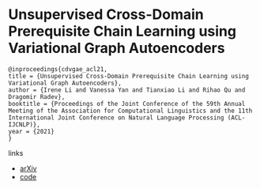 # Unsupervised Cross-Domain Prerequisite Chain Learning using Variational Graph Autoencoders

```
@inproceedings{cdvgae_acl21,
title = {Unsupervised Cross-Domain Prerequisite Chain Learning using Variational Graph Autoencoders},
author = {Irene Li and Vanessa Yan and Tianxiao Li and Rihao Qu and Dragomir Radev},
booktitle = {Proceedings of the Joint Conference of the 59th Annual Meeting of the Association for Computational Linguistics and the 11th International Joint Conference on Natural Language Processing (ACL-IJCNLP)},
year = {2021}
}
```

links
- [arXiv](https://arxiv.org/abs/2105.03505)
- [code](https://github.com/Yale-LILY/LectureBank/tree/master/LectureBankCD)
